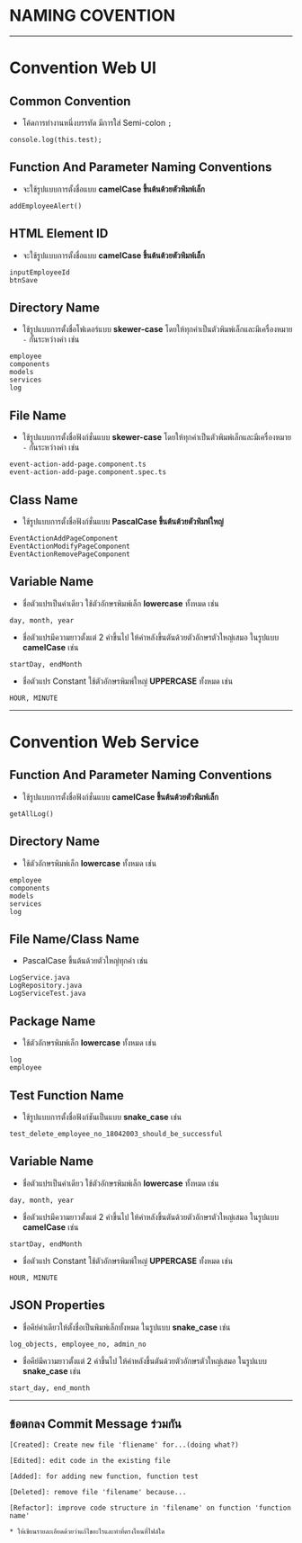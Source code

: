 # NAMING COVENTION
--- 
# Convention Web UI
## Common Convention
- โค้ดการทำงานหนึ่งบรรทัด มีการใส่ Semi-colon `;`
```
console.log(this.test);
```

## Function And Parameter Naming Conventions
- จะใช้รูปแบบการตั้งชื่อแบบ **camelCase ขึ้นต้นต้วยตัวพิมพ์เล็ก**
```
addEmployeeAlert()
```

## HTML Element ID 
- จะใช้รูปแบบการตั้งชื่อแบบ **camelCase ขึ้นต้นต้วยตัวพิมพ์เล็ก**
```
inputEmployeeId
btnSave
```

## Directory Name
- ใช้รูปแบบการตั้งชื่อโฟเดอร์แบบ **skewer-case**  โดยให้ทุกคำเป็นตัวพิมพ์เล็กและมีเครื่องหมาย `-` กั้นระหว่างคำ เช่น 
```
employee
components
models
services
log
```

## File Name
- ใช้รูปแบบการตั้งชื่อฟังก์ชั่นแบบ **skewer-case**  โดยให้ทุกคำเป็นตัวพิมพ์เล็กและมีเครื่องหมาย `-` กั้นระหว่างคำ เช่น 
```
event-action-add-page.component.ts
event-action-add-page.component.spec.ts
```

## Class Name
- ใช้รูปแบบการตั้งชื่อฟังก์ชั่นแบบ **PascalCase ขึ้นต้นต้วยตัวพิมพ์ใหญ่**
```
EventActionAddPageComponent
EventActionModifyPageComponent
EventActionRemovePageComponent
```

## Variable Name
- ชื่อตัวแปรเป็นคำเดียว ใช้ตัวอักษรพิมพ์เล็ก **lowercase** ทั้งหมด เช่น
```
day, month, year
```

- ชื่อตัวแปรมีความยาวตั้งแต่ 2 คำขึ้นไป ให้คำหลังขึ้นตันด้วยตัวอักษรตัวใหญ่เสมอ ในรูปแบบ **camelCase** เช่น
```
startDay, endMonth
```

- ชื่อตัวแปร Constant ใช้ตัวอักษรพิมพ์ใหญ่ **UPPERCASE** ทั้งหมด เช่น
```
HOUR, MINUTE
```

---

# Convention Web Service
## Function And Parameter Naming Conventions
- ใช้รูปแบบการตั้งชื่อฟังก์ชั่นแบบ **camelCase ขึ้นต้นต้วยตัวพิมพ์เล็ก**
```
getAllLog()
```

## Directory Name
- ใช้ตัวอักษรพิมพ์เล็ก **lowercase** ทั้งหมด เช่น
```
employee
components
models
services
log
```

## File Name/Class Name
- PascalCase ขึ้นต้นด้วยตัวใหญ่ทุกคำ เช่น
```
LogService.java
LogRepository.java
LogServiceTest.java
```

## Package Name
- ใช้ตัวอักษรพิมพ์เล็ก **lowercase** ทั้งหมด เช่น
```
log
employee
```

## Test Function Name
- ใช้รูปแบบการตั้งชื่อฟังก์ชันเป็นแบบ **snake_case** เช่น
```
test_delete_employee_no_18042003_should_be_successful
```

## Variable Name
- ชื่อตัวแปรเป็นคำเดียว ใช้ตัวอักษรพิมพ์เล็ก **lowercase** ทั้งหมด เช่น
```
day, month, year
```

- ชื่อตัวแปรมีความยาวตั้งแต่ 2 คำขึ้นไป ให้คำหลังขึ้นตันด้วยตัวอักษรตัวใหญ่เสมอ ในรูปแบบ **camelCase** เช่น
```
startDay, endMonth
```

- ชื่อตัวแปร Constant ใช้ตัวอักษรพิมพ์ใหญ่ **UPPERCASE** ทั้งหมด เช่น
```
HOUR, MINUTE
```

## JSON Properties 
- ชื่อคีย์คำเดียวให้ตั้งชื่อเป็นพิมพ์เล็กทั้งหมด ในรูปแบบ **snake_case** เช่น
```
log_objects, employee_no, admin_no
```

- ชื่อคีย์มีความยาวตั้งแต่ 2 คำขึ้นไป ให้คำหลังขึ้นตันด้วยตัวอักษรตัวใหญ่เสมอ ในรูปแบบ **snake_case** เช่น
```
start_day, end_month
```
---


## ข้อตกลง Commit Message ร่วมกัน
```
[Created]: Create new file 'fliename' for...(doing what?)

[Edited]: edit code in the existing file

[Added]: for adding new function, function test

[Deleted]: remove file 'filename' because...

[Refactor]: improve code structure in 'filename' on function 'function name'

* ให้เขียนรายละเอียดด้วยว่าแก้ไขอะไรและทำที่ตรงไหนที่ไฟล์ใด

```